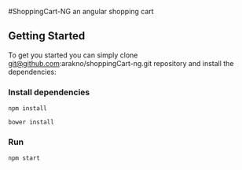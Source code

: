 
#ShoppingCart-NG
an angular shopping cart 

## Getting Started

To get you started you can simply clone git@github.com:arakno/shoppingCart-ng.git repository and install the dependencies:

### Install dependencies
```
npm install

bower install

```

### Run

```
npm start
```